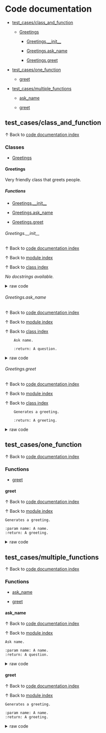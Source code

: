 # <a name='codedocumentation'></a>Code documentation

* [test\_cases/class\_and\_function](#testcasesclassandfunction)


	* [Greetings](#greetings)


		* [Greetings.\_\_init\_\_](#greetingsinit)


		* [Greetings.ask\_name](#greetingsaskname)


		* [Greetings.greet](#greetingsgreet)


* [test\_cases/one\_function](#testcasesonefunction)


	* [greet](#greet)


* [test\_cases/multiple\_functions](#testcasesmultiplefunctions)


	* [ask\_name](#askname)


	* [greet](#greet)

## <a name='testcasesclassandfunction'></a>test\_cases/class\_and\_function
&uparrow; Back to [code documentation index](#codedocumentation)

### <a name='classes'></a>Classes

* [Greetings](#greetings)

#### <a name='greetings'></a>Greetings
Very friendly class that greets people.
##### <a name='functions'></a>Functions

* [Greetings.\_\_init\_\_](#greetingsinit)

* [Greetings.ask\_name](#greetingsaskname)

* [Greetings.greet](#greetingsgreet)

###### <a name='greetingsinit'></a>Greetings.\_\_init\_\_
&uparrow; Back to [code documentation index](#codedocumentation)

&uparrow; Back to [module index](#test_cases/class_and_function)

&uparrow; Back to [class index](#Greetings)

*No docstrings available.*
<details>
<summary>raw code</summary>

```python
    def __init__(self, name):
        self.name = name

```
</details>

###### <a name='greetingsaskname'></a>Greetings.ask\_name
&uparrow; Back to [code documentation index](#codedocumentation)

&uparrow; Back to [module index](#test_cases/class_and_function)

&uparrow; Back to [class index](#Greetings)


        Ask name.

        :return: A question.

<details>
<summary>raw code</summary>

```python
    def ask_name(self) -> str:
        """
        Ask name.

        :return: A question.
        """
        return f"What's your {self.name}?"

```
</details>

###### <a name='greetingsgreet'></a>Greetings.greet
&uparrow; Back to [code documentation index](#codedocumentation)

&uparrow; Back to [module index](#test_cases/class_and_function)

&uparrow; Back to [class index](#Greetings)


        Generates a greeting.

        :return: A greeting.

<details>
<summary>raw code</summary>

```python
    def greet(self) -> str:
        """
        Generates a greeting.

        :return: A greeting.
        """
        return f"Hello {self.name}"

```
</details>

## <a name='testcasesonefunction'></a>test\_cases/one\_function
&uparrow; Back to [code documentation index](#codedocumentation)

### <a name='functions'></a>Functions

* [greet](#greet)

#### <a name='greet'></a>greet
&uparrow; Back to [code documentation index](#codedocumentation)

&uparrow; Back to [module index](#test_cases/one_function)


    Generates a greeting.

    :param name: A name.
    :return: A greeting.

<details>
<summary>raw code</summary>

```python
def greet(name: str) -> str:
    """
    Generates a greeting.

    :param name: A name.
    :return: A greeting.
    """
    return f"Hello {name}"

```
</details>

## <a name='testcasesmultiplefunctions'></a>test\_cases/multiple\_functions
&uparrow; Back to [code documentation index](#codedocumentation)

### <a name='functions'></a>Functions

* [ask\_name](#askname)

* [greet](#greet)

#### <a name='askname'></a>ask\_name
&uparrow; Back to [code documentation index](#codedocumentation)

&uparrow; Back to [module index](#test_cases/multiple_functions)


    Ask name.

    :param name: A name.
    :return: A question.

<details>
<summary>raw code</summary>

```python
def ask_name(name: str) -> str:
    """
    Ask name.

    :param name: A name.
    :return: A question.
    """
    return f"What's your {name}?"

```
</details>

#### <a name='greet'></a>greet
&uparrow; Back to [code documentation index](#codedocumentation)

&uparrow; Back to [module index](#test_cases/multiple_functions)


    Generates a greeting.

    :param name: A name.
    :return: A greeting.

<details>
<summary>raw code</summary>

```python
def greet(name: str) -> str:
    """
    Generates a greeting.

    :param name: A name.
    :return: A greeting.
    """
    return f"Hello {name}"

```
</details>
